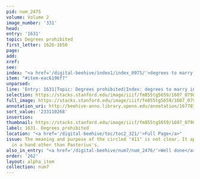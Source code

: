 ```yaml
---
pid: num_2475
volume: Volume 2
image_number: '331'
head:
entry: '1631'
topic: Degrees prohibited
first_letter: 1626-1650
page:
add:
xref:
see:
index: "<a href='/digital-beehive/index1/index_0975/'>degrees to marry in</a>"
item: "#item-eac6196f7"
unparsed:
line: 'Entry: 1631|Topic: Degrees prohibited|Index: degrees to marry in|#item-eac6196f7'
selection: https://stacks.stanford.edu/image/iiif/fm855tg5659/1607_0798/398,268,2859,280/full/0/default.jpg
full_image: https://stacks.stanford.edu/image/iiif/fm855tg5659/1607_0798/full/full/0/default.jpg
annotation_uri: http://beehive-anno.library.upenn.edu/annotation/1677079206110
sort_value: '233110268'
insertion:
thumbnail: https://stacks.stanford.edu/image/iiif/fm855tg5659/1607_0798/398,268,600,180/250,/0/default.jpg
label: 1631. Degrees prohibited
location: "<a href='/digital-beehive/toc/toc2_321/'>Full Page</a>"
issue: The meaning and purpose of the circled "411" is not clear. It appears to be
  in a hand other than Pastorius's.
also_in_entry: "<a href='/digital-beehive/num7/num_2476/'>Well done</a>|<a href='/digital-beehive/num7/num_2477/'>Box</a>"
order: '262'
layout: alpha_item
collection: num7
---
```

